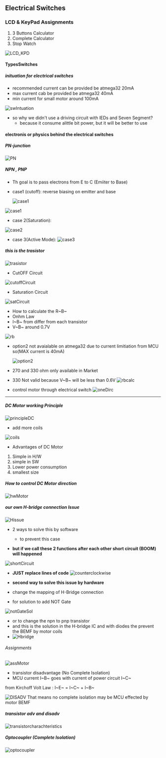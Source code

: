 ## Electrical Switches

### LCD & KeyPad Assignments

1. 3 Buttons Calculator
2. Complete Calculator
3. Stop Watch

![LCD_KPD](imgs/LCD_KPD.JPG)

#### TypesSwitches

##### inituation for electrical switches

- recommended current can be provided be atmega32 20mA
- max current cab be provided be atmega32 40mA
- min current for small motor around 100mA

![swIntuation](imgs/swIntuation.JPG)

- so why we didn't use a driving circuit with lEDs and Seven Segment?
  - because it consume alittle bit power, but it will be better to use

#### electronis or physics behind the electrical switches

##### PN-junction

![PN](imgs/pn.JPG)

##### NPN , PNP

- Th goal is to pass electrons from E to C (Emiiter to Base)

- case1 (cutoff): reverse biasing on emitter and base

  ![case1](imgs/cuttoff.JPG)

![case1](imgs/case1.JPG)

- case 2(Saturation):

![case2](imgs/case2.JPG)

- case 3(Active Mode):
  ![case3](imgs/case3.JPG)

##### this is the trasistor

![trasistor](imgs/trasistor.JPG)

- CutOFF Circuit

![cutoffCircuit](imgs/cutoffCircuit.JPG)

- Saturation Circuit

![satCircuit](imgs/satCircuit.JPG)

- How to calculate the R~B~
- Onhm Law
- I~B~ from differ from each transistor
- V~B~ around 0.7V

![rb](imgs/rb.JPG)

- option2 not avaialable on atmega32 due to current limitiation from MCU so(MAX current is 40mA)

  ![option2](imgs/option2.JPG)

- 270 and 330 ohm only available in Market
- 330 Not valid because V~B~ will be less than 0.6V
  ![rbcalc](imgs/rbcalc.JPG)

- control motor through electrical switch
  ![oneDirc](imgs/oneDirc.JPG)

---

##### DC Motor working Principle

![principleDC](imgs/principleDC.JPG)

- add more coils

![coils](imgs/coils.JPG)

- Advantages of DC Motor

1. Simple in H/W
2. simple in SW
3. Lower power consumption
4. smallest size

##### How to control DC Motor direction

![hwMotor](imgs/hwMotor.JPG)

##### our own H-bridge connection Issue

![Hissue](imgs/Hissue.JPG)

- 2 ways to solve this by software

  - to prevent this case

- **but if we call these 2 functions after each other
  short circuit (BOOM) will happened**

![shortCircuit](imgs/shortCircuit.JPG)

- **JUST replace lines of code**
  ![counterclockwise](imgs/counterclockwise.JPG)

- **second way to solve this issue by hardware**

- change the mapping of H-Bridge connection

- for solution to add NOT Gate

![notGateSol](imgs/notGateSol.JPG)

- or to change the npn to pnp transistor
- and this is the solution in the H-bridge IC
  and with diodes the prevent the BEMF by motor coils
- ![Hbridge](imgs/Hbridge.JPG)

###### Assignments

![assMotor](imgs/assMotor.JPG)

- transistor disadvantage (No Complete Isolation)
- MCU current I~B~ goes with current of power circuit I~C~

from Kirchoff Volt Law : I~E~ = I~C~ + I~B~

![DISADV](imgs/DISADV.JPG)
That means no complete isolation may be MCU effected by motor BEMF

##### transistor adv and disadv

![transistorcharachteristics](imgs/transistorcharachteristics.JPG)

##### Optocoupler (Complete Isolation)

![optocoupler](imgs/optocoupler.JPG)
